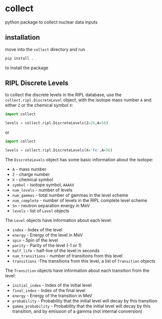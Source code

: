 # collect
python package to collect nuclear data inputs

## installation

move into the `collect` directory and run

```bash
pip install .
```

to install the package

## RIPL Discrete Levels

to collect the discrete levels in the RIPL database, use the `collect.ripl.DiscreteLevel` object, with the isotope mass number `A` and either `Z` or the chemical symbol `X`:

```python
import collect

levels = collect.ripl.DiscreteLevels(Z=26,A=56)
```

or 

```python
import collect

levels = collect.ripl.DiscreteLevels(X='Fe',A=56)
```

The `DiscreteLevels` object has some basic information about the isotope:

- `A` - mass number
- `Z` - charge number
- `X` - chemical symbol
- `symbol` - isotope symbol, `AAAXX`
- `num_levels` - number of levels
- `num_gammas` - total number of gammas in the level scheme
- `num_complete` - number of levels in the RIPL complete level scheme
- `Sn` - neutron separation energy in MeV
- `levels` - list of `Level` objects

The `Level` objects have information about each level:

- `index` - Index of the level
- `energy` - Energy of the level in MeV
- `spin` - Spin of the level
- `parity` - Parity of the level (-1 or 1)
- `half_life` - half-live of the level in seconds
- `num_transitions` - number of transitions from this level
- `transitions` -The transitions from this level, a list of `Transition` objects

The `Transition` objects have information about each transition from the level:

- `initial_index` - Index of the initial level
- `final_index` - Index of the final level
- `energy` - Energy of the transition in MeV
- `probability` - Probability that the initial level will decay by this transition
- `gamma_probability` - Probability that the initial level will decay by this transition, and by emission of a gamma (not internal conversion)